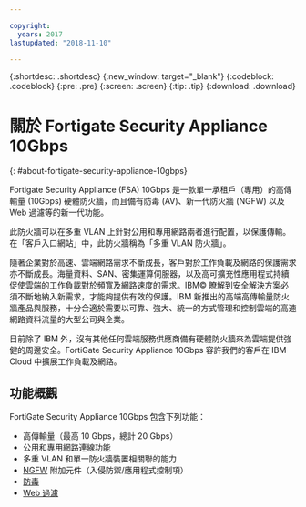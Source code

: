```yaml
---

copyright:
  years: 2017
lastupdated: "2018-11-10"

---
```


{:shortdesc: .shortdesc}
{:new_window: target="_blank"}
{:codeblock: .codeblock}
{:pre: .pre}
{:screen: .screen}
{:tip: .tip}
{:download: .download}

# 關於 Fortigate Security Appliance 10Gbps
{: #about-fortigate-security-appliance-10gbps}

Fortigate Security Appliance (FSA) 10Gbps 是一款單一承租戶（專用）的高傳輸量 (10Gbps) 硬體防火牆，而且備有防毒 (AV)、新一代防火牆 (NGFW) 以及 Web 過濾等的新一代功能。

此防火牆可以在多重 VLAN 上針對公用和專用網路兩者進行配置，以保護傳輸。在「客戶入口網站」中，此防火牆稱為「多重 VLAN 防火牆」。

隨著企業對於高速、雲端網路需求不斷成長，客戶對於工作負載及網路的保護需求亦不斷成長。海量資料、SAN、密集運算伺服器，以及高可擴充性應用程式持續促使雲端的工作負載對於頻寬及網路速度的需求。IBM© 瞭解到安全解決方案必須不斷地納入新需求，才能夠提供有效的保護。IBM 新推出的高端高傳輸量防火牆產品與服務，十分合適於需要以可靠、強大、統一的方式管理和控制雲端的高速網路資料流量的大型公司與企業。

目前除了 IBM 外，沒有其他任何雲端服務供應商備有硬體防火牆來為雲端提供強健的周邊安全。FortiGate Security Appliance 10Gbps 容許我們的客戶在 IBM Cloud 中擴展工作負載及網路。

## 功能概觀

FortiGate Security Appliance 10Gbps 包含下列功能：

* 高傳輸量（最高 10 Gbps，總計 20 Gbps）
* 公用和專用網路連線功能
* 多重 VLAN 和單一防火牆裝置相關聯的能力
* [NGFW](/docs/infrastructure/fortigate-10g?topic=fortigate-10g-fortiguard-firewall-addons) 附加元件（入侵防禦/應用程式控制項）
* [防毒](/docs/infrastructure/fortigate-10g?topic=fortigate-10g-fortiguard-firewall-addons)
* [Web 過濾](/docs/infrastructure/fortigate-10g?topic=fortigate-10g-fortiguard-firewall-addons)
